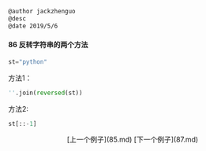 ```markdown
@author jackzhenguo
@desc 
@date 2019/5/6
```

#### 86 反转字符串的两个方法

```python
st="python"
```

方法1：

```python
''.join(reversed(st))
```

方法2:

```python
st[::-1]
```



<center>[上一个例子](85.md)    [下一个例子](87.md)</center>